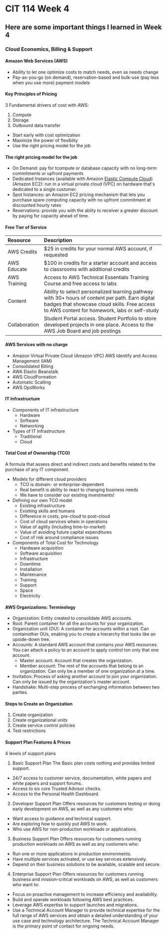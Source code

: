 # CIT 114 Week 4
## Here are some important things I learned in Week 4
### Cloud Economics, Billing & Support

#### Amazon Web Services (AWS)
- Ability to let one optimize costs to match needs, even as needs change
- Pay-as-you-go (on demand), reservation-based and bulk-use (pay less when you use more) payment models

#### Key Principles of Pricing
3 Fundamental drivers of cost with AWS:
1. Compute
2. Storage
3. Outbound data transfer

- Start early with cost optimization
- Maximize the power of flexiblity
- Use the right pricing model for the job

#### The right pricing model for the job
- On Demand: pay for tcompute or database capacity with no long-term commitments or upfront payments
- Dedicated Instances (available with Amazon [Elastic Compute Cloud](https://aws.amazon.com/ec2/?ec2-whats-new.sort-by=item.additionalFields.postDateTime&ec2-whats-new.sort-order=desc)) (Amazon EC2): run in a virtual private cloud (VPC) on hardware that's dedicated to a single customer.
- Spot Instances: an Amazon EC2 pricing mechanism that lets you purchase spare computing capacity with no upfront commitment at discounted hourly rates
- Reservations: provide you with the ablity to receiver a greater discount by paying for capacity ahead of time.

#### Free Tier of Service
|Resource|Description|
|:---|:---|
|AWS Credits|$25 in credits for your normal AWS account, if requested|
|AWS Educate|$100 in credits for a starter account and access to classrooms with additional credits|
|AWS Training|Access to AWS Technical Essentials Training Course and free access to labs|
|Content|Ability to select personalized learning pathway with 30+ hours of content per path. Earn digital badges that showcase cloud skills. Free access to AWS content for homework, labs or self-study|
|Collaboration|Student Portal access. Student Portfolio to store developed projects in one place. Access to the AWS Job Board and job postings|

#### AWS Services with no charge
- Amazon Virtual Private Cloud (Amazon VPC) AWS Identify and Access Management (IAM)
- Consolidated Billing
- AWA Elastic Beanstalk
- AWS CloudFormation
- Automatic Scalling 
- AWS OpsWorks

#### IT Infrastructure
- Components of IT infrastructure
  - Hardware
  - Software
  - Networking
- Types of IT Infrastructure
  - Traditional
  - Cloud

#### Total Cost of Ownership (TCO)
A formula that assess direct and indirect costs and benefits related to the purchase of any IT component.
- Models for different cloud providers
  - TCO is domain- or enterprise-dependent
  - Real benefit is ability to react to changing business needs
  - We have to consider our existing investments!
- Defining our own TCO model
  - Existing infrastructure
  - Existiing skills and humans
  - Difference in costs, pre-cloud to post-cloud
  - Cost of cloud services whein in operations
  - Value of agility (including time-to-market)
  - Value of avoiding future capital expenditures
  - Cost of risk around compliance issues
- Components of Total Cost for Technology
  - Hardware acquisition
  - Software acquisition
  - Infrastructure
  - Downtime
  - Installation
  - Maintenance
  - Training
  - Support
  - Space
  - Electricity

#### AWS Organizations: Terminology
- Organization: Entity created to consolidate AWS accounts.
- Root: Parent container for all the accounts for your organization.
- Organization unit (OU): A container for accounts within a root. Can containother OUs, enabing you to create a hierarchy that looks like an upside-down tree.
- Accounts: A standard AWS account that contains your AWS resources. You can attach a policy to an account to apply control  ton only that one account.
  - Master account: Account that creates the organization.
  - Member account: The rest of the accounts that belong to an organization. Can only be a member of one organization at a time.
- Invitation: Process of asking another account to join your organization. Can only be issued by the organization's master account.
- Handshake: Multi-step process of exchanging information between two parties.

#### Steps to Create an Organization
1. Create organization
2. Create organizational units
3. Create service control policies
4. Test restrictions

#### Support Plan Features & Prices
4 levels of support plans
1. Basic Support Plan
The Basic plan costs nothing and provides limited support.
- 24/7 access to customer service, documentation, white papers and white papers and support forums.
- Access to six core Trusted Advisor checks.
- Access to the Personal Health Dashboard.
2. Developer Support Plan
Offers resources for customers testing or doing early development on AWS, as well as any customers who:
- Want access to guidance and technical support.
- Are exploring how to quickly put AWS to work.
- Who use AWS for non-production workloads or applications.
3. Business Support Plan
Offers resources for customers running production workloads on AWS as well as any customers who:
- Run one or more applications in production environments.
- Have multiple services activated, or use key services extensively.
- Depend on their business solutions to be available, scalable and secure.
4. Enterprise Support Plan
Offers resources for customers running business and mission-critical workloads on AWS, as well as customers who want to:
- Focus on proactive management to increase efficiency and availability.
- Build and operate workloads following AWS best practices.
- Leverage AWS expertise to support launches and migrations.
- Use a Technical Account Manager to provide technical expertise for the full range of AWS services and obtain a detailed understanding of your use case and technology architecture. The Technical Account Manager is the primary point of contact for ongoing needs.

